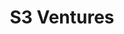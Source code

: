 ---
layout: firm_page
title: "S3 Ventures"
id: "s3vc.com"
permalink: "/s3venturess3vc.com/"
website: "https://www.s3vc.com"
offices: "Austin (United States)"
investment_stages: "Seed, Series A, Series B"
portfolio_companies: ""
portfolio_link: "https://www.s3vc.com/companies-all"
investment_markets: "Business Technology, Digital Experiences, Healthcare Technology"
founded_year: "2005"
description: "S3 Ventures is the largest venture capital firm focused on Texas, partnering with startups across the state. They provide patient capital and resources to technology-centric companies impacting how the world works, lives, and heals. Their unique single limited partner structure allows for flexible investments and long-term commitment to portfolio companies."
linkedin: "https://www.linkedin.com/company/s3-ventures"
twitter: "https://twitter.com/S3ventures"
instagram: ""
team_page: "https://www.s3vc.com/our-team"
investor_type: "Venture Capital"
crunchbase: "https://www.crunchbase.com/organization/s3-ventures"
pitchbook: ""

# SEO Optimization
meta_title: "S3 Ventures - VC Firm - projectstartups.com"
meta_description: "S3 Ventures, S3 Ventures is the largest venture capital firm focused on Texas, partnering with startups across the state. They provide patient capital and resource..."
meta_keywords: "S3 Ventures, Business Technology, Digital Experiences, Healthcare Technology, VC firm, venture capital, startup investor, projectstartups.com"
canonical_url: "https://vc.projectstartups.com/s3venturess3vc.com/"
---